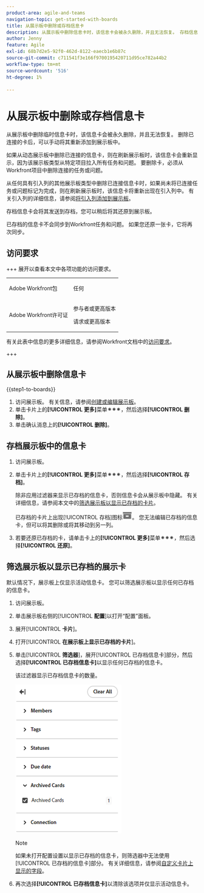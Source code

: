 ```yaml
---
product-area: agile-and-teams
navigation-topic: get-started-with-boards
title: 从展示板中删除或存档信息卡
description: 从展示板中删除信息卡时，该信息卡会被永久删除，并且无法恢复。 存档信息卡会将其发送到存档，您可以稍后将其还原到展示板。
author: Jenny
feature: Agile
exl-id: 68b7d2e5-92f0-462d-8122-eaecb1e6b87c
source-git-commit: c711541f3e166f9700195420711d95ce782a44b2
workflow-type: tm+mt
source-wordcount: '516'
ht-degree: 1%

---
```


# 从展示板中删除或存档信息卡

从展示板中删除临时信息卡时，该信息卡会被永久删除，并且无法恢复。 删除已连接的卡后，可以手动将其重新添加到展示板中。

如果从动态展示板中删除已连接的信息卡，则在刷新展示板时，该信息卡会重新显示，因为该展示板类型从特定项目拉入所有任务和问题。 要删除卡，必须从Workfront项目中删除连接的任务或问题。

从任何具有引入列的其他展示板类型中删除已连接信息卡时，如果尚未将已连接任务或问题标记为完成，则在刷新展示板时，该信息卡将重新出现在引入列中。 有关引入列的详细信息，请参阅[将引入列添加到展示板](/help/quicksilver/agile/use-boards-agile-planning-tools/add-intake-column-to-board.md)。

存档信息卡会将其发送到存档，您可以稍后将其还原到展示板。

已存档的信息卡不会同步到Workfront任务和问题。 如果您还原一张卡，它将再次同步。

## 访问要求

+++ 展开以查看本文中各项功能的访问要求。

<table style="table-layout:auto"> 
 <col> 
 <col> 
 <tbody> 
  <tr> 
   <td role="rowheader">Adobe Workfront包</td> 
   <td> <p>任何</p> </td> 
  </tr> 
  <tr> 
   <td role="rowheader">Adobe Workfront许可证</td> 
   <td> 
   <p>参与者或更高版本</p> 
   <p>请求或更高版本</p>
   </td> 
  </tr> 
 </tbody> 
</table>

有关此表中信息的更多详细信息，请参阅Workfront文档中的[访问要求](/help/quicksilver/administration-and-setup/add-users/access-levels-and-object-permissions/access-level-requirements-in-documentation.md)。

+++

## 从展示板中删除信息卡

{{step1-to-boards}}

1. 访问展示板。 有关信息，请参阅[创建或编辑展示板](../../agile/get-started-with-boards/create-edit-board.md)。
1. 单击卡片上的&#x200B;**[!UICONTROL 更多]**&#x200B;菜单![更多菜单](assets/more-icon-spectrum.png)，然后选择&#x200B;**[!UICONTROL 删除]**。
1. 单击确认消息上的&#x200B;**[!UICONTROL 删除]**。

## 存档展示板中的信息卡

1. 访问展示板。
1. 单击卡片上的&#x200B;**[!UICONTROL 更多]**&#x200B;菜单![更多菜单](assets/more-icon-spectrum.png)，然后选择&#x200B;**[!UICONTROL 存档]**。

   除非应用过滤器来显示已存档的信息卡，否则信息卡会从展示板中隐藏。 有关详细信息，请参阅本文中的[筛选展示板以显示已存档的卡片](#filter-a-board-to-show-archived-cards)。

   已存档的卡片上出现[!UICONTROL 存档]图标![存档](assets/archive-icon-spectrum-25x20.png)。 您无法编辑已存档的信息卡，但可以将其删除或将其移动到另一列。

1. 若要还原已存档的卡，请单击卡上的&#x200B;**[!UICONTROL 更多]**&#x200B;菜单![更多](assets/more-icon-spectrum.png)，然后选择&#x200B;**[!UICONTROL 还原]**。

## 筛选展示板以显示已存档的展示卡

默认情况下，展示板上仅显示活动信息卡。 您可以筛选展示板以显示任何已存档的信息卡。

1. 访问展示板。
1. 单击展示板右侧的&#x200B;[!UICONTROL **配置**]&#x200B;以打开“配置”面板。
1. 展开&#x200B;[!UICONTROL **卡片**]。
1. 打开&#x200B;[!UICONTROL **在展示板上显示已存档的卡片**]。
1. 单击&#x200B;[!UICONTROL **筛选器**]，展开[!UICONTROL 已存档信息卡]部分，然后选择&#x200B;**[!UICONTROL 已存档信息卡]**&#x200B;以显示任何已存档的信息卡。

   该过滤器显示已存档信息卡的数量。

   ![筛选已存档的卡片](assets/filter-by-archived-cards.png)

   >[!NOTE]
   >
   >如果未打开配置设置以显示已存档的信息卡，则筛选器中无法使用[!UICONTROL 已存档的信息卡]部分。 有关详细信息，请参阅[自定义卡片上显示的字段](/help/quicksilver/agile/get-started-with-boards/customize-fields-on-card.md)。

1. 再次选择&#x200B;**[!UICONTROL 已存档信息卡]**&#x200B;以清除该选项并仅显示活动信息卡。
